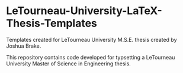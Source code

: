 LeTourneau-University-LaTeX-Thesis-Templates
============================================

Templates created for LeTourneau University M.S.E. thesis created by Joshua Brake.

This repository contains code developed for typsetting a LeTourneau University Master of Science in Engineering thesis.

